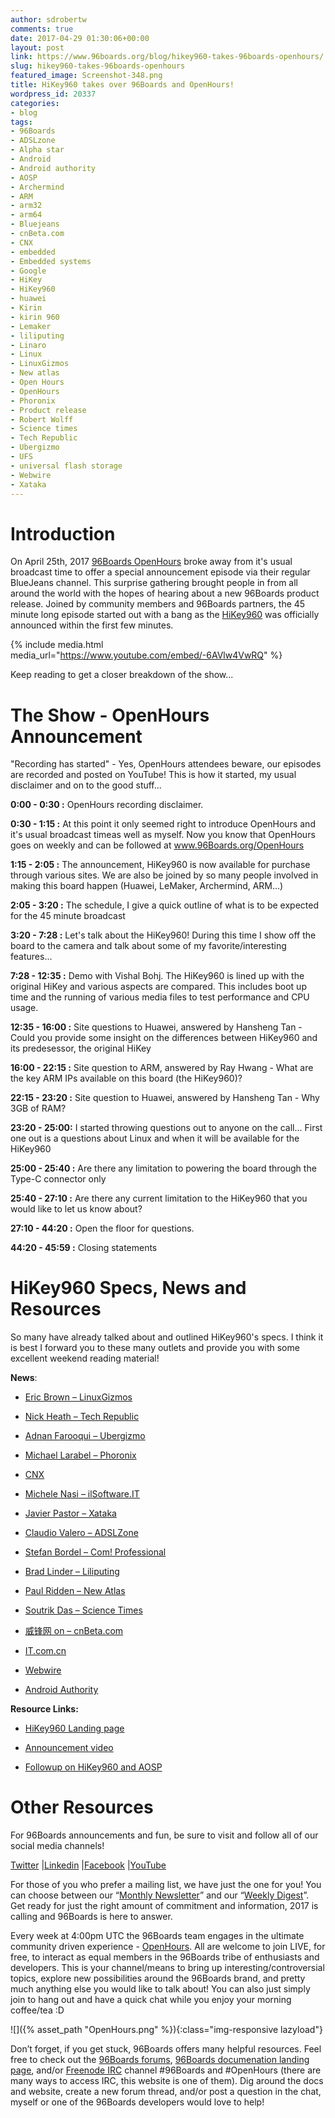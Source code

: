 ```yaml
---
author: sdrobertw
comments: true
date: 2017-04-29 01:30:06+00:00
layout: post
link: https://www.96boards.org/blog/hikey960-takes-96boards-openhours/
slug: hikey960-takes-96boards-openhours
featured_image: Screenshot-348.png
title: HiKey960 takes over 96Boards and OpenHours!
wordpress_id: 20337
categories:
- blog
tags:
- 96Boards
- ADSLzone
- Alpha star
- Android
- Android authority
- AOSP
- Archermind
- ARM
- arm32
- arm64
- Bluejeans
- cnBeta.com
- CNX
- embedded
- Embedded systems
- Google
- HiKey
- HiKey960
- huawei
- Kirin
- kirin 960
- Lemaker
- liliputing
- Linaro
- Linux
- LinuxGizmos
- New atlas
- Open Hours
- OpenHours
- Phoronix
- Product release
- Robert Wolff
- Science times
- Tech Republic
- Ubergizmo
- UFS
- universal flash storage
- Webwire
- Xataka
---
```


# Introduction


On April 25th, 2017 [96Boards OpenHours](https://www.96boards.org/openhours/) broke away from it's usual broadcast time to offer a special announcement episode via their regular BlueJeans channel. This surprise gathering brought people in from all around the world with the hopes of hearing about a new 96Boards product release. Joined by community members and 96Boards partners, the 45 minute long episode started out with a bang as the [HiKey960](https://www.96boards.org/product/hikey960/) was officially announced within the first few minutes.

{% include media.html media_url="https://www.youtube.com/embed/-6AVlw4VwRQ" %}

Keep reading to get a closer breakdown of the show...


# The Show - OpenHours Announcement


"Recording has started" - Yes, OpenHours attendees beware, our episodes are recorded and posted on YouTube! This is how it started, my usual disclaimer and on to the good stuff...

**0:00 - 0:30 :** OpenHours recording disclaimer.

**0:30 - 1:15 :** At this point it only seemed right to introduce OpenHours and it's usual broadcast timeas well as myself. Now you know that OpenHours goes on weekly and can be followed at www.96Boards.org/OpenHours

**1:15 - 2:05 :** The announcement, HiKey960 is now available for purchase through various sites. We are also be joined by so many people involved in making this board happen (Huawei, LeMaker, Archermind, ARM...)

**2:05 - 3:20 :** The schedule, I give a quick outline of what is to be expected for the 45 minute broadcast

**3:20 - 7:28 :** Let's talk about the HiKey960! During this time I show off the board to the camera and talk about some of my favorite/interesting features...

**7:28 - 12:35 :** Demo with Vishal Bohj. The HiKey960 is lined up with the original HiKey and various aspects are compared. This includes boot up time and the running of various media files to test performance and CPU usage.

**12:35 - 16:00 :** Site questions to Huawei, answered by Hansheng Tan - Could you provide some insight on the differences between HiKey960 and its predesessor, the original HiKey

**16:00 - 22:15 :** Site question to ARM, answered by Ray Hwang - What are the key ARM IPs available on this board (the HiKey960)?

**22:15 - 23:20 :** Site question to Huawei, answered by Hansheng Tan - Why 3GB of RAM?

**23:20 - 25:00:** I started throwing questions out to anyone on the call... First one out is a questions about Linux and when it will be available for the HiKey960

**25:00 - 25:40 :** Are there any limitation to powering the board through the Type-C connector only

**25:40 - 27:10 :** Are there any current limitation to the HiKey960 that you would like to let us know about?

**27:10 - 44:20 :** Open the floor for questions.

**44:20 - 45:59 :** Closing statements


# HiKey960 Specs, News and Resources


So many have already talked about and outlined HiKey960's specs. I think it is best I forward you to these many outlets and provide you with some excellent weekend reading material!

**News**:




  * [Eric Brown – LinuxGizmos](http://linuxgizmos.com/most-powerful-96boards-sbc-yet-offers-m2-expansion/)


  * [Nick Heath – Tech Republic](http://www.techrepublic.com/article/raspberry-pi-challenger-huaweis-turbo-charged-board-runs-android-but-at-a-hefty-price/)


  * [Adnan Farooqui – Ubergizmo](http://www.ubergizmo.com/2017/04/huawei-hikey-960-computer-board-for-android/)


  * [Michael Larabel – Phoronix](https://www.phoronix.com/scan.php?page=news_item&px=96Boards-HiKey-960)


  * [CNX](http://www.cnx-software.com/2017/04/26/96boards-compliant-hikey-960-arm-cortex-a73-development-board-is-now-available-for-239/)


  * [Michele Nasi – ilSoftware.IT](https://www.ilsoftware.it/articoli.asp?tag=Huawei-e-Google-presentano-HiKey-960-molto-piu-performante-di-una-Raspberry_15417)


  * [Javier Pastor – Xataka](https://www.xataka.com/ordenadores/a-la-raspberry-pi-le-sale-un-competidor-potente-la-hikey-960-llega-con-un-kirin-960-y-3-gb-de-ram)


  * [Claudio Valero – ADSLZone](https://www.adslzone.net/2017/04/26/huawei-hikey-960-un-potente-rival-para-raspberry-pi/)


  * [Stefan Bordel – Com! Professional](http://www.com-magazin.de/news/hardware/entwicklerboard-hikey-960-kommt-mate-9-chip-1218892.html)


  * [Brad Linder – Liliputing](https://liliputing.com/2017/04/hkey-960-240-android-dev-boardcomputer-kirin-960.html)


  * [Paul Ridden – New Atlas](http://newatlas.com/linaro-huawei-hikey-960-computer-board/49224/)


  * [Soutrik Das – Science Times](http://www.sciencetimes.com/articles/13576/20170426/android-7-1-new-superfast-computer-huawei-hikey-960-launching.htm)


  * [威锋网 on – cnBeta.com](http://www.cnbeta.com/articles/tech/606691.htm)


  * [IT.com.cn](http://www.it.com.cn/news/cyxw/yejie/2017042622/1362399.html)


  * [Webwire](http://www.webwire.com/ViewPressRel.asp?aId=208895)


  * [Android Authority](http://www.androidauthority.com/huawei-hikey-960-specs-price-release-date-767719/)


**Resource Links:**




  * [HiKey960 Landing page](https://www.96boards.org/product/hikey960/)


  * [Announcement video](https://youtu.be/-6AVlw4VwRQ)


  * [Followup on HiKey960 and AOSP](https://youtu.be/wiPVYK5MYok)




# Other Resources


For 96Boards announcements and fun, be sure to visit and follow all of our social media channels!

[Twitter](https://twitter.com/96Boards) &#124;[Linkedin](https://www.linkedin.com/company/6637095?trk=tyah&trkInfo=clickedVertical%3Ashowcase%2CclickedEntityId%3A6637095%2Cidx%3A1-1-1%2CtarId%3A1483603913878%2Ctas%3A96boards) &#124;[Facebook](https://www.facebook.com/96Boards/) &#124;[YouTube](https://www.youtube.com/c/96boards)

For those of you who prefer a mailing list, we have just the one for you! You can choose between our “[Monthly Newsletter](https://www.96boards.org/newsletter/)” and our “[Weekly Digest](https://www.96boards.org/newsletter/digest/)”. Get ready for just the right amount of commitment and information, 2017 is calling and 96Boards is here to answer.

Every week at 4:00pm UTC the 96Boards team engages in the ultimate community driven experience - [OpenHours](https://www.96boards.org/openhours/). All are welcome to join LIVE, for free, to interact as equal members in the 96Boards tribe of enthusiasts and developers. This is your channel/means to bring up interesting/controversial topics, explore new possibilities around the 96Boards brand, and pretty much anything else you would like to talk about! You can also just simply join to hang out and have a quick chat while you enjoy your morning coffee/tea :D

![]({% asset_path "OpenHours.png" %}){:class="img-responsive lazyload"}

Don’t forget, if you get stuck, 96Boards offers many helpful resources. Feel free to check out the [96Boards forums](https://discuss.96boards.org/), [96Boards documenation landing page](https://github.com/96boards/documentation/), and/or [Freenode IRC](http://webchat.freenode.net/?channels=%2396boards) channel #96Boards and #OpenHours (there are many ways to access IRC, this website is one of them). Dig around the docs and website, create a new forum thread, and/or post a question in the chat, myself or one of the 96Boards developers would love to help!
